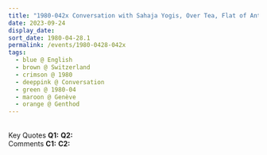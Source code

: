 ```yaml
---
title: "1980-042x Conversation with Sahaja Yogis, Over Tea, Flat of Antoinette de Kalbermatten, Genthod, Genève, Switzerland from the book Eternally Inspired Recollections of Our Divine Mother, Volume 1, Pages 223 and 224"
date: 2023-09-24
display_date: 
sort_date: 1980-04-28.1
permalink: /events/1980-0428-042x
tags:
  - blue @ English
  - brown @ Switzerland
  - crimson @ 1980
  - deeppink @ Conversation
  - green @ 1980-04
  - maroon @ Genève
  - orange @ Genthod
---
```


<br>

<wave-list>
  <list-title color="DarkSeaGreen" width="55">Key Quotes</list-title>
  <list-item color="BlanchedAlmond" width="280"><b>Q1:</b> <i></i></list-item>
  <list-item color="Lavender" width="280"><b>Q2:</b> <i></i></list-item>
</wave-list>

<br>

<wave-list>
  <list-title color="DarkSeaGreen" width="55">Comments</list-title>
  <list-item color="BlanchedAlmond" width="280"><b>C1:</b> <i></i></list-item>
  <list-item color="Lavender" width="280"><b>C2:</b> <i></i></list-item>
</wave-list>